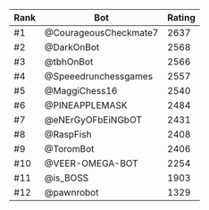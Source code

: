 Rank|Bot|Rating
---|---|---
#1|@CourageousCheckmate7|2637
#2|@DarkOnBot|2568
#3|@tbhOnBot|2566
#4|@Speeedrunchessgames|2557
#5|@MaggiChess16|2540
#6|@PINEAPPLEMASK|2484
#7|@eNErGyOFbEiNGbOT|2431
#8|@RaspFish|2408
#9|@ToromBot|2406
#10|@VEER-OMEGA-BOT|2254
#11|@is_BOSS|1903
#12|@pawnrobot|1329
